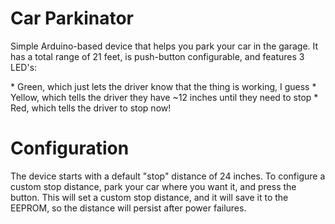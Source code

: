 # Car Parkinator
<p>Simple Arduino-based device that helps you park your car in the garage. It has a total range of 21 feet, is push-button configurable, and features 3 LED's:</p>
* Green, which just lets the driver know that the thing is working, I guess
* Yellow, which tells the driver they have ~12 inches until they need to stop
* Red, which tells the driver to stop now!

<h1>Configuration</h1>
<p>The device starts with a default "stop" distance of 24 inches. To configure a custom stop distance, park your car where you want it, and press the button. This will set a custom stop distance, and it will save it to the EEPROM, so the distance will persist after power failures.</p>
